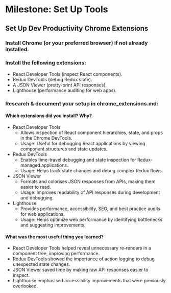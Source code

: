 # Milestone: Set Up Tools
## Set Up Dev Productivity Chrome Extensions

### Install Chrome (or your preferred browser) if not already installed.

### Install the following extensions:
- React Developer Tools (inspect React components).
- Redux DevTools (debug Redux state).
- A JSON Viewer (pretty-print API responses).
- Lighthouse (performance auditing for web apps).

### Research & document your setup in chrome_extensions.md:
#### Which extensions did you install? Why?
- React Developer Tools
  - Allows inspection of React component hierarchies, state, and props in the Chrome DevTools.
  - Usage: Useful for debugging React applications by viewing component structures and state updates.
- Redux DevTools
  - Enables time-travel debugging and state inspection for Redux-managed applications.
  - Usage: Helps track state changes and debug complex Redux flows.
- JSON Viewer
  - Formats and colorises JSON responses from APIs, making them easier to read.
  - Usage: Improves readability of API responses during development and debugging.
- Lighthouse
  - Provides performance, accessibility, SEO, and best practice audits for web applications.
  - Usage: Helps optimize web performance by identifying bottlenecks and suggesting improvements.

#### What was the most useful thing you learned?
- React Developer Tools helped reveal unnecessary re-renders in a component tree, improving performance.
- Redux DevTools showed the importance of action logging to debug unexpected state changes.
- JSON Viewer saved time by making raw API responses easier to inspect.
- Lighthouse emphasised accessibility improvements that were previously overlooked.
